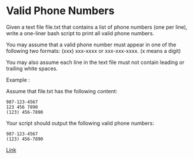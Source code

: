 # Valid Phone Numbers

Given a text file file.txt that contains a list of phone numbers (one per line), write a one-liner bash script to print all valid phone numbers.

You may assume that a valid phone number must appear in one of the following two formats: (xxx) xxx-xxxx or xxx-xxx-xxxx. (x means a digit)

You may also assume each line in the text file must not contain leading or trailing white spaces.

Example :

Assume that file.txt has the following content:
```
987-123-4567
123 456 7890
(123) 456-7890
```

Your script should output the following valid phone numbers:

```
987-123-4567
(123) 456-7890
```

[Link](https://leetcode.com/problems/valid-phone-numbers/)